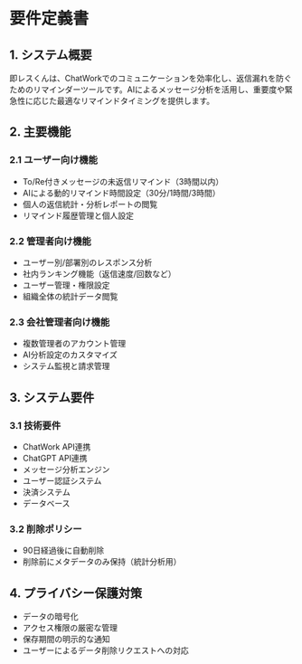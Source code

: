# 要件定義書

## 1. システム概要
即レスくんは、ChatWorkでのコミュニケーションを効率化し、返信漏れを防ぐためのリマインダーツールです。AIによるメッセージ分析を活用し、重要度や緊急性に応じた最適なリマインドタイミングを提供します。

## 2. 主要機能

### 2.1 ユーザー向け機能
- To/Re付きメッセージの未返信リマインド（3時間以内）
- AIによる動的リマインド時間設定（30分/1時間/3時間）
- 個人の返信統計・分析レポートの閲覧
- リマインド履歴管理と個人設定

### 2.2 管理者向け機能
- ユーザー別/部署別のレスポンス分析
- 社内ランキング機能（返信速度/回数など）
- ユーザー管理・権限設定
- 組織全体の統計データ閲覧

### 2.3 会社管理者向け機能
- 複数管理者のアカウント管理
- AI分析設定のカスタマイズ
- システム監視と請求管理

## 3. システム要件

### 3.1 技術要件
- ChatWork API連携
- ChatGPT API連携
- メッセージ分析エンジン
- ユーザー認証システム
- 決済システム
- データベース

### 3.2 削除ポリシー
- 90日経過後に自動削除
- 削除前にメタデータのみ保持（統計分析用）

## 4. プライバシー保護対策
- データの暗号化
- アクセス権限の厳密な管理
- 保存期間の明示的な通知
- ユーザーによるデータ削除リクエストへの対応
